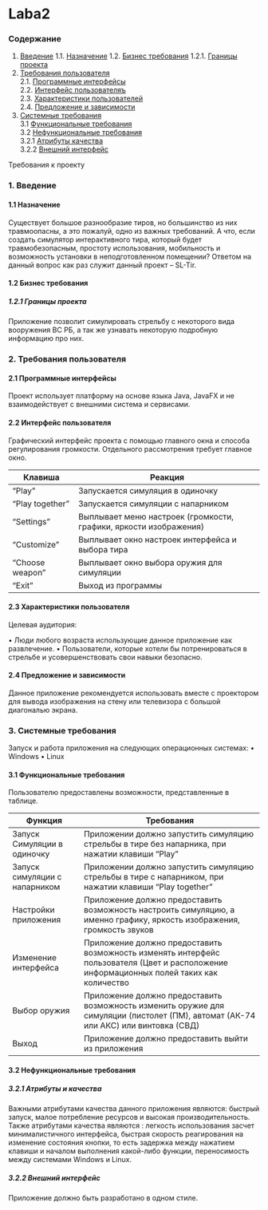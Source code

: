 # Laba2
### Содержание
1. [Введение](#1)
  1.1. [Назначение](#1.1)
  1.2. [Бизнес требования](#1.2)
    1.2.1. [Границы проекта](#1.2.1)
2. [Требования пользователя](#2) <br>
  2.1. [Программные интерфейсы](#2.1) <br>
  2.2. [Интерфейс пользователяъ](#2.2) <br>
  2.3. [Характеристики пользователей](#2.3) <br>
  2.4. [Предложение и зависимости](#2.4) <br>
3. [Системные требования](#3) <br>
  3.1 [Функциональные требования](#3.1) <br>
  3.2 [Нефункциональные требования](#3.2) <br>
    3.2.1 [Атрибуты качества](#3.2.1) <br>
    3.2.2 [Внешний интерфейс](#3.2.2) <br>

Требования к проекту

### 1. Введение <a name="1"></a>

#### 1.1 Назначение <a name="1.1"></a>

Существует большое разнообразие тиров, но большинство из них травмоопасны, а это пожалуй, одно из важных требований.
А что, если создать симулятор интерактивного тира, который будет травмобезопасным, простоту использования, мобильность и возможность установки в неподготовленном помещении? Ответом на данный вопрос как раз служит данный проект – SL-Tir.

#### 1.2 Бизнес требования <a name="1.2"></a>

##### 1.2.1 Границы проекта <a name="1.2.1"></a>
Приложение позволит симулировать стрельбу с некоторого вида вооружения ВС РБ, а так же узнавать некоторую подробную информацию про них.

### 2. Требования пользователя <a name="2"></a>

#### 2.1 Программные интерфейсы <a name="2.1"></a>

Проект использует платформу на основе языка Java, JavaFX и не взаимодействует с внешними система и сервисами.

#### 2.2 Интерфейс пользователя <a name="2.2"></a>

Графический интерфейс проекта с помощью  главного окна и способа регулирования громкости. Отдельного рассмотрения требует главное окно.

|Клавиша|Реакция
---|---
|“Play”|Запускается симуляция в одиночку|
|“Play together”|Запускается симуляции с напарником|
|“Settings”|Выплывает меню настроек (громкости, графики, яркости изображения)|
|“Customize”|Выплывает окно настроек интерфейса и выбора тира|
|“Choose weapon”|Выплывает окно выбора оружия для симуляции|
|“Exit”|Выход из программы|



#### 2.3 Характеристики пользователя <a name="2.3"></a>

Целевая аудитория:

•	Люди любого возраста использующие данное приложение как развлечение.
•	Пользователи, которые хотели бы потренироваться в стрельбе и усовершенствовать свои навыки безопасно.

#### 2.4 Предложение и зависимости <a name="2.4"></a>

Данное приложение рекомендуется использовать вместе с проектором для вывода изображения на стену или телевизора с большой диагональю экрана.

### 3. Системные требования <a name="3"></a>

Запуск и работа приложения на следующих операционных системах:
•	Windows
•	Linux

#### 3.1 Функциональные требования <a name="3.1"></a>

Пользователю предоставлены возможности, представленные в таблице.

|Функция	| Требования|
---|---
|Запуск Симуляции в одиночку | Приложении должно запустить симуляцию стрельбы в тире без напарника, при нажатии клавиши “Play”|
|Запуск симуляции с напарником | Приложении должно запустить симуляцию стрельбы в тире с напарником, при нажатии клавиши “Play together” |
|Настройки приложения | Приложение должно предоставить возможность настроить симуляцию, а именно графику, яркость изображения, громкость звуков|
|Изменение интерфейса|Приложение должно предоставить возможность изменять интерфейс пользователя (Цвет и расположение информационных полей таких как количество|                      	   |патронов), а также выбор самого тира изменение места тира (поле либо помещение)|
|Выбор оружия | Приложение должно предоставить возможность изменить оружие для симуляции (пистолет (ПМ), автомат (АК-74 или АКС) или винтовка (СВД)|
|Выход | Приложение должно предоставить выйти из приложения|

#### 3.2 Нефункциональные требования <a name="3.2"></a>

##### 3.2.1 Атрибуты и качества <a name="3.2.1"></a>
	
Важными атрибутами качества данного приложения являются: быстрый запуск, малое потребление ресурсов и высокая производительность.
Также атрибутами качества являются : легкость использования засчет минималистичного интерфейса, быстрая скорость реагирования на изменение состояния кнопки, то есть задержка между нажатием клавиши и началом выполнения какой-либо функции, переносимость между системами Windows и Linux.

##### 3.2.2 Внешний интерфейс <a name="3.2.2"></a>
	
Приложение должно быть разработано в одном стиле.

